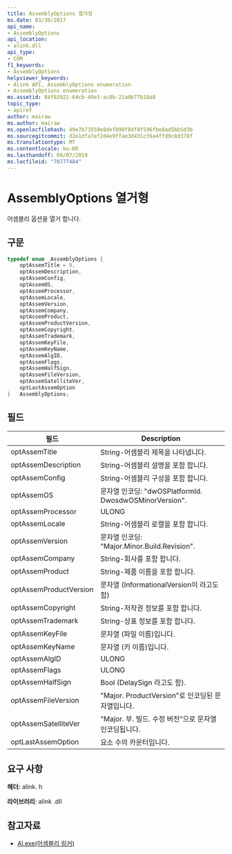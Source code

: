```yaml
---
title: AssemblyOptions 열거형
ms.date: 03/30/2017
api_name:
- AssemblyOptions
api_location:
- alink.dll
api_type:
- COM
f1_keywords:
- AssemblyOptions
helpviewer_keywords:
- Alink API, AssemblyOptions enumeration
- AssemblyOptions enumeration
ms.assetid: 84f83921-64cb-49e3-ac8b-22a0b77b18a8
topic_type:
- apiref
author: mairaw
ms.author: mairaw
ms.openlocfilehash: 49e7b73559e8def890f8df8f596fbe8ad5bb5d3b
ms.sourcegitcommit: d2e1dfa7ef2d4e9ffae3d431cf6a4ffd9c8d378f
ms.translationtype: MT
ms.contentlocale: ko-KR
ms.lasthandoff: 09/07/2019
ms.locfileid: "70777484"
---
```

# <a name="assemblyoptions-enumeration"></a>AssemblyOptions 열거형
어셈블리 옵션을 열거 합니다.  
  
## <a name="syntax"></a>구문  
  
```cpp  
typedef enum _AssemblyOptions {  
    optAssemTitle = 0,  
    optAssemDescription,  
    optAssemConfig,  
    optAssemOS,  
    optAssemProcessor,  
    optAssemLocale,  
    optAssemVersion,  
    optAssemCompany,  
    optAssemProduct,  
    optAssemProductVersion,  
    optAssemCopyright,  
    optAssemTrademark,  
    optAssemKeyFile,  
    optAssemKeyName,  
    optAssemAlgID,  
    optAssemFlags,  
    optAssemHalfSign,  
    optAssemFileVersion,  
    optAssemSatelliteVer,  
    optLastAssemOption  
}   AssemblyOptions;  
```  
  
## <a name="fields"></a>필드  
  
|필드|Description|  
|-----------|-----------------|  
|optAssemTitle|String-어셈블리 제목을 나타냅니다.|  
|optAssemDescription|String-어셈블리 설명을 포함 합니다.|  
|optAssemConfig|String-어셈블리 구성을 포함 합니다.|  
|optAssemOS|문자열 인코딩: "dwOSPlatformId. DwosdwOSMinorVersion".|  
|optAssemProcessor|ULONG|  
|optAssemLocale|String-어셈블리 로캘을 포함 합니다.|  
|optAssemVersion|문자열 인코딩: "Major.Minor.Build.Revision".|  
|optAssemCompany|String-회사를 포함 합니다.|  
|optAssemProduct|String-제품 이름을 포함 합니다.|  
|optAssemProductVersion|문자열 (InformationalVersion이 라고도 함)|  
|optAssemCopyright|String-저작권 정보를 포함 합니다.|  
|optAssemTrademark|String-상표 정보를 포함 합니다.|  
|optAssemKeyFile|문자열 (파일 이름)입니다.|  
|optAssemKeyName|문자열 (키 이름)입니다.|  
|optAssemAlgID|ULONG|  
|optAssemFlags|ULONG|  
|optAssemHalfSign|Bool (DelaySign 라고도 함).|  
|optAssemFileVersion|"Major. ProductVersion"로 인코딩된 문자열입니다.|  
|optAssemSatelliteVer|"Major. 부. 빌드. 수정 버전"으로 문자열 인코딩됩니다.|  
|optLastAssemOption|요소 수의 카운터입니다.|  
  
## <a name="requirements"></a>요구 사항  
 **헤더:** alink. h  
  
 **라이브러리**: alink .dll  
  
## <a name="see-also"></a>참고자료

- [Al.exe(어셈블리 링커)](../../tools/al-exe-assembly-linker.md)
